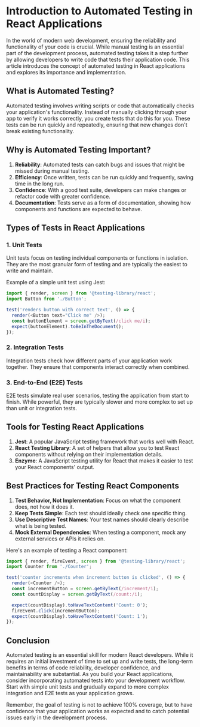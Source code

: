 # Introduction to Automated Testing in React Applications

In the world of modern web development, ensuring the reliability and functionality of your code is crucial. While manual testing is an essential part of the development process, automated testing takes it a step further by allowing developers to write code that tests their application code. This article introduces the concept of automated testing in React applications and explores its importance and implementation.

## What is Automated Testing?

Automated testing involves writing scripts or code that automatically checks your application's functionality. Instead of manually clicking through your app to verify it works correctly, you create tests that do this for you. These tests can be run quickly and repeatedly, ensuring that new changes don't break existing functionality.

## Why is Automated Testing Important?

1. **Reliability**: Automated tests can catch bugs and issues that might be missed during manual testing.
2. **Efficiency**: Once written, tests can be run quickly and frequently, saving time in the long run.
3. **Confidence**: With a good test suite, developers can make changes or refactor code with greater confidence.
4. **Documentation**: Tests serve as a form of documentation, showing how components and functions are expected to behave.

## Types of Tests in React Applications

### 1. Unit Tests

Unit tests focus on testing individual components or functions in isolation. They are the most granular form of testing and are typically the easiest to write and maintain.

Example of a simple unit test using Jest:

```javascript
import { render, screen } from '@testing-library/react';
import Button from './Button';

test('renders button with correct text', () => {
  render(<Button text="Click me" />);
  const buttonElement = screen.getByText(/click me/i);
  expect(buttonElement).toBeInTheDocument();
});
```

### 2. Integration Tests

Integration tests check how different parts of your application work together. They ensure that components interact correctly when combined.

### 3. End-to-End (E2E) Tests

E2E tests simulate real user scenarios, testing the application from start to finish. While powerful, they are typically slower and more complex to set up than unit or integration tests.

## Tools for Testing React Applications

1. **Jest**: A popular JavaScript testing framework that works well with React.
2. **React Testing Library**: A set of helpers that allow you to test React components without relying on their implementation details.
3. **Enzyme**: A JavaScript testing utility for React that makes it easier to test your React components' output.

## Best Practices for Testing React Components

1. **Test Behavior, Not Implementation**: Focus on what the component does, not how it does it.
2. **Keep Tests Simple**: Each test should ideally check one specific thing.
3. **Use Descriptive Test Names**: Your test names should clearly describe what is being tested.
4. **Mock External Dependencies**: When testing a component, mock any external services or APIs it relies on.

Here's an example of testing a React component:

```javascript
import { render, fireEvent, screen } from '@testing-library/react';
import Counter from './Counter';

test('counter increments when increment button is clicked', () => {
  render(<Counter />);
  const incrementButton = screen.getByText(/increment/i);
  const countDisplay = screen.getByText(/count:/i);

  expect(countDisplay).toHaveTextContent('Count: 0');
  fireEvent.click(incrementButton);
  expect(countDisplay).toHaveTextContent('Count: 1');
});
```

## Conclusion

Automated testing is an essential skill for modern React developers. While it requires an initial investment of time to set up and write tests, the long-term benefits in terms of code reliability, developer confidence, and maintainability are substantial. As you build your React applications, consider incorporating automated tests into your development workflow. Start with simple unit tests and gradually expand to more complex integration and E2E tests as your application grows.

Remember, the goal of testing is not to achieve 100% coverage, but to have confidence that your application works as expected and to catch potential issues early in the development process.